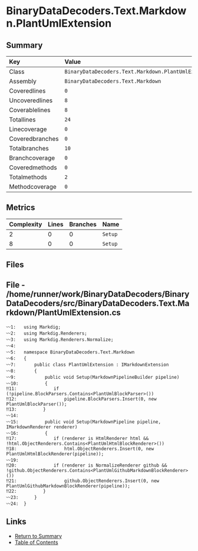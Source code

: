 ﻿# BinaryDataDecoders.Text.Markdown.PlantUmlExtension

## Summary

| Key             | Value                                                |
| :-------------- | :--------------------------------------------------- |
| Class           | `BinaryDataDecoders.Text.Markdown.PlantUmlExtension` |
| Assembly        | `BinaryDataDecoders.Text.Markdown`                   |
| Coveredlines    | `0`                                                  |
| Uncoveredlines  | `8`                                                  |
| Coverablelines  | `8`                                                  |
| Totallines      | `24`                                                 |
| Linecoverage    | `0`                                                  |
| Coveredbranches | `0`                                                  |
| Totalbranches   | `10`                                                 |
| Branchcoverage  | `0`                                                  |
| Coveredmethods  | `0`                                                  |
| Totalmethods    | `2`                                                  |
| Methodcoverage  | `0`                                                  |

## Metrics

| Complexity | Lines | Branches | Name    |
| :--------- | :---- | :------- | :------ |
| 2          | 0     | 0        | `Setup` |
| 8          | 0     | 0        | `Setup` |

## Files

## File - /home/runner/work/BinaryDataDecoders/BinaryDataDecoders/src/BinaryDataDecoders.Text.Markdown/PlantUmlExtension.cs

```CSharp
〰1:   using Markdig;
〰2:   using Markdig.Renderers;
〰3:   using Markdig.Renderers.Normalize;
〰4:   
〰5:   namespace BinaryDataDecoders.Text.Markdown
〰6:   {
〰7:       public class PlantUmlExtension : IMarkdownExtension
〰8:       {
〰9:           public void Setup(MarkdownPipelineBuilder pipeline)
〰10:          {
‼11:              if (!pipeline.BlockParsers.Contains<PlantUmlBlockParser>())
‼12:                  pipeline.BlockParsers.Insert(0, new PlantUmlBlockParser());
‼13:          }
〰14:  
〰15:          public void Setup(MarkdownPipeline pipeline, IMarkdownRenderer renderer)
〰16:          {
‼17:              if (renderer is HtmlRenderer html && !html.ObjectRenderers.Contains<PlantUmlHtmlBlockRenderer>())
‼18:                  html.ObjectRenderers.Insert(0, new PlantUmlHtmlBlockRenderer(pipeline));
〰19:  
‼20:              if (renderer is NormalizeRenderer github && !github.ObjectRenderers.Contains<PlantUmlGithubMarkdownBlockRenderer>())
‼21:                  github.ObjectRenderers.Insert(0, new PlantUmlGithubMarkdownBlockRenderer(pipeline));
‼22:          }
〰23:      }
〰24:  }
```

## Links

* [Return to Summary](Summary.md)
* [Table of Contents](../TOC.md)

